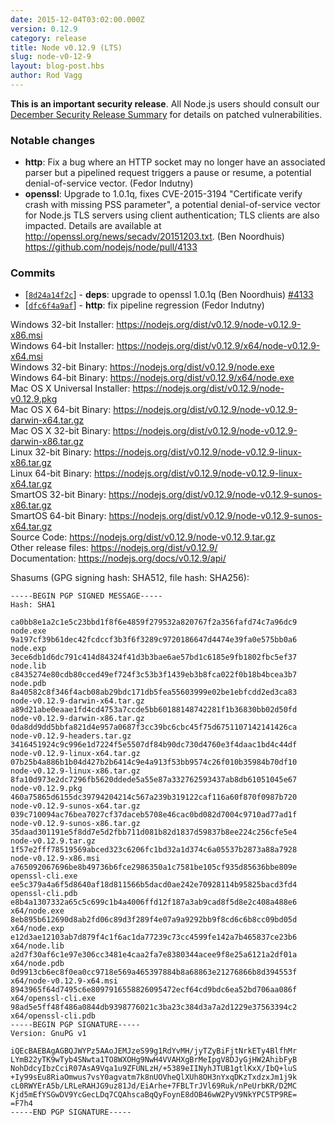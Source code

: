 ```yaml
---
date: 2015-12-04T03:02:00.000Z
version: 0.12.9
category: release
title: Node v0.12.9 (LTS)
slug: node-v0-12-9
layout: blog-post.hbs
author: Rod Vagg
---
```


**This is an important security release**. All Node.js users should consult our [December Security Release Summary](/en/blog/vulnerability/december-2015-security-releases/) for details on patched vulnerabilities.

### Notable changes

* **http**: Fix a bug where an HTTP socket may no longer have an associated parser but a pipelined request triggers a pause or resume, a potential denial-of-service vector. (Fedor Indutny)
* **openssl**: Upgrade to 1.0.1q, fixes CVE-2015-3194 "Certificate verify crash with missing PSS parameter", a potential denial-of-service vector for Node.js TLS servers using client authentication; TLS clients are also impacted. Details are available at <http://openssl.org/news/secadv/20151203.txt>. (Ben Noordhuis) https://github.com/nodejs/node/pull/4133

### Commits

* [[`8d24a14f2c`](https://github.com/nodejs/node/commit/8d24a14f2c)] - **deps**: upgrade to openssl 1.0.1q (Ben Noordhuis) [#4133](https://github.com/nodejs/node/pull/4133)
* [[`dfc6f4a9af`](https://github.com/nodejs/node/commit/dfc6f4a9af)] - **http**: fix pipeline regression (Fedor Indutny)


Windows 32-bit Installer: https://nodejs.org/dist/v0.12.9/node-v0.12.9-x86.msi<br>
Windows 64-bit Installer: https://nodejs.org/dist/v0.12.9/x64/node-v0.12.9-x64.msi<br>
Windows 32-bit Binary: https://nodejs.org/dist/v0.12.9/node.exe<br>
Windows 64-bit Binary: https://nodejs.org/dist/v0.12.9/x64/node.exe<br>
Mac OS X Universal Installer: https://nodejs.org/dist/v0.12.9/node-v0.12.9.pkg<br>
Mac OS X 64-bit Binary: https://nodejs.org/dist/v0.12.9/node-v0.12.9-darwin-x64.tar.gz<br>
Mac OS X 32-bit Binary: https://nodejs.org/dist/v0.12.9/node-v0.12.9-darwin-x86.tar.gz<br>
Linux 32-bit Binary: https://nodejs.org/dist/v0.12.9/node-v0.12.9-linux-x86.tar.gz<br>
Linux 64-bit Binary: https://nodejs.org/dist/v0.12.9/node-v0.12.9-linux-x64.tar.gz<br>
SmartOS 32-bit Binary: https://nodejs.org/dist/v0.12.9/node-v0.12.9-sunos-x86.tar.gz<br>
SmartOS 64-bit Binary: https://nodejs.org/dist/v0.12.9/node-v0.12.9-sunos-x64.tar.gz<br>
Source Code: https://nodejs.org/dist/v0.12.9/node-v0.12.9.tar.gz<br>
Other release files: https://nodejs.org/dist/v0.12.9/<br>
Documentation: https://nodejs.org/docs/v0.12.9/api/

Shasums (GPG signing hash: SHA512, file hash: SHA256):

```
-----BEGIN PGP SIGNED MESSAGE-----
Hash: SHA1

ca0bb8e1a2c1e5c23bbd1f8f6e4859f279532a820767f2a356fafd74c7a96dc9  node.exe
9a197cf39b61dec42fcdccf3b3f6f3289c9720186647d4474e39fa0e575bb0a6  node.exp
3ece6db1d6dc791c414d84324f41d3b3bae6ae57bd1c6185e9fb1802fbc5ef37  node.lib
c8435274e80cdb80cced49ef724f3c53b3f1439eb3b8fca022f0b18b4bcea3b7  node.pdb
8a40582c8f346f4acb08ab29bdc171db5fea55603999e02be1ebfcdd2ed3ca83  node-v0.12.9-darwin-x64.tar.gz
a89d21abe0eaae1fd4cd4753a7ccde5bb60188148742281f1b36830bb02d50fd  node-v0.12.9-darwin-x86.tar.gz
0da8dd9dd5bbfa821d4e957a0687f3cc39bc6cbc45f75d6751107142141426ca  node-v0.12.9-headers.tar.gz
3416451924c9c996e1d7224f5e5507df84b90dc730d4760e3f4daac1bd4c44df  node-v0.12.9-linux-x64.tar.gz
07b25b4a886b1b04d427b2b6414c9e4a913f53bb9574c26f010b35984b70df10  node-v0.12.9-linux-x86.tar.gz
8fa10d973e2dc7296fb5620ddede5a55e87a332762593437ab8db61051045e67  node-v0.12.9.pkg
460a75865d6155dc39794204214c567a239b319122caf116a60f870f0987b720  node-v0.12.9-sunos-x64.tar.gz
039c710094ac76bea7027cf37daceb5708e46cac0bd082d7004c9710ad77ad1f  node-v0.12.9-sunos-x86.tar.gz
35daad301191e5f8dd7e5d2fbb711d081b82d1837d59837b8ee224c256cfe5e4  node-v0.12.9.tar.gz
1f57e2fff78519569abced323c6206fc1bd32a1d374c6a05537b2873a88a7928  node-v0.12.9-x86.msi
a765092067696be8b49736b6fce2986350a1c7581be105cf935d85636bbe809e  openssl-cli.exe
ee5c379a4a6f5d8640af18d811566b5dacd0ae242e70928114b95825bacd3fd4  openssl-cli.pdb
e8b4a1307332a65c5c699c1b4a4006ffd12f187a3ab9cad8f5d8e2c408a488e6  x64/node.exe
8eb895b612690d8ab2fd06c89d3f289f4e07a9a9292bb9f8cd6c6b8cc09bd05d  x64/node.exp
e12d3ae12103ab7d879f4c1f6ac1da77239c73cc4599fe142a7b465837ce23b6  x64/node.lib
a2d7f30af6c1e97e306cc3481e4caa2fa7e8380344acee9f8e25a6121a2df01a  x64/node.pdb
0d9913cb6ec8f0ea0cc9718e569a465397884b8a68863e21276866b8d394553f  x64/node-v0.12.9-x64.msi
8943965f64d7495c6e8097916558826095472ecf64cd9bdc6ea52bd706aa086f  x64/openssl-cli.exe
98ad5e5ff48f486a0844db9398776021c3ba23c384d3a7a2d1229e37563394c2  x64/openssl-cli.pdb
-----BEGIN PGP SIGNATURE-----
Version: GnuPG v1

iQEcBAEBAgAGBQJWYPz5AAoJEMJzeS99g1RdYvMH/jyTZyBiFjtNrkETy4BlfhMr
LYmB22yTK9wTyb4SNwta1TO8WXOHg9NwH4VVAHXgBrMeIpgV8DJyGjHW2AhibFyB
NohDdcyIbzCciR07AsA9Vqa1u9ZFUNLzH/+5389eIINyhJTUB1gtlKxX/IbQ+luS
+Iy99sEu8RiaOmwus7vsY0agvatm7k8nUOVheQlXUh8OH3nYxqDKzTxdzxJm1j9k
cL0RWYErA5b/LRLeRAHJG9uz81Jd/EiArhe+7FBLTrJVl69Ruk/nPeUrbKR/D2MC
Kjd5mEfYSGwDV9YcGecLDq7CQAhscaBqQyFoynE8dOB46wW2PyV9NkYPC5TP9RE=
=F7h4
-----END PGP SIGNATURE-----
```
